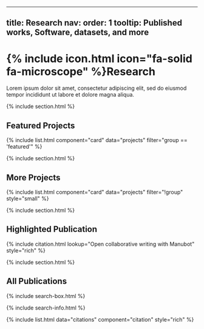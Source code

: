 
---
title: Research
nav:
  order: 1
  tooltip: Published works, Software, datasets, and more
---

# {% include icon.html icon="fa-solid fa-microscope" %}Research

Lorem ipsum dolor sit amet, consectetur adipiscing elit, sed do eiusmod tempor incididunt ut labore et dolore magna aliqua.

{% include section.html %}

## Featured Projects

{% include list.html component="card" data="projects" filter="group == 'featured'" %}

{% include section.html %}

## More Projects

{% include list.html component="card" data="projects" filter="!group" style="small" %}

{% include section.html %}

## Highlighted Publication

{% include citation.html lookup="Open collaborative writing with Manubot" style="rich" %}

{% include section.html %}

## All Publications

{% include search-box.html %}

{% include search-info.html %}

{% include list.html data="citations" component="citation" style="rich" %}
